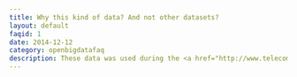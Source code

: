 ```yaml
---
title: Why this kind of data? And not other datasets? 
layout: default
faqid: 1
date: 2014-12-12
category: openbigdatafaq
description: These data was used during the <a href="http://www.telecomitalia.com/tit/en/bigdatachallenge.html" target="_new">Big Data Challenge</a> 2014, an online call for developers, researchers and designers from all over the world to come up with brand-new big data services and applications. The challenge was organized by Telecom Italia, in association with <a href="http://www.eitictlabs.eu/" target="_new">EIT ICT Labs</a>, <a href="http://spaziodati.eu" target="_new">SpazioDati</a>, <a href="http://www.media.mit.edu/" target="_new">MIT Media Lab</a>, <a href="http://www.polimi.it/" target="_new">Milan Polytechnic</a>, <a href="http://ict.fbk.eu" target="_new">Fondazione Bruno Kessler</a>,<a href="http://www.unitn.it" target="_new">University of Trento</a> and <a href="http://trentorise.eu" target="_new">TrentoRISE</a>.<br/>The data provided within the Dataset of the Big Data Challenge are geo-referenced and anonymous relating to the territories of Milan and of the Autonomous Province of Trento. The dataset contains millions of records of data covering the period from November to December 2013.<br/>The Big Data Challenge dataset contains data concerning telecommunications, energy, weather, public and private transport, social networks and events.
---
```


